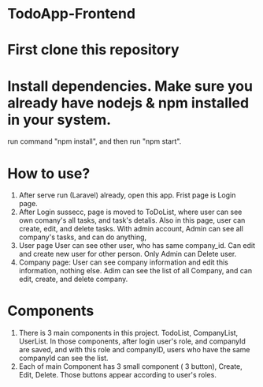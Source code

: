# TodoApp-Frontend

# First clone this repository

# Install dependencies. Make sure you already have nodejs & npm installed in your system.
run command "npm install", and then run "npm start".

# How to use?
1. After serve run (Laravel) already, open this app. Frist page is Login page. 
2. After Login sussecc, page is moved to ToDoList, where user can see own comany's all tasks, and task's detalis. Also in this page, user can create, edit, and delete tasks. With admin account, Admin can see all company's tasks, and can do anything,
3. User page User can see other user, who has same company_id. Can edit and create new user for other person. Only Admin can Delete user.
4. Company page: User can see company information and edit this information, nothing else. Adim can see the list of all Company, and can edit, create, and delete company. 

# Components
1. There is 3 main components in this project. TodoList, CompanyList, UserList. In those components, after login user's role, and companyId are saved, and with this role and companyID, users who have the same companyId can see the list.
2. Each of main Component has 3 small component ( 3 button), Create, Edit, Delete. Those buttons appear according to user's roles. 
